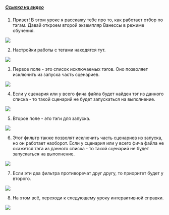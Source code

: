 ﻿##### [Ссылка на видео](https://youtu.be/Idg0ubn6MWY)

001. Привет! В этом уроке я расскажу тебе про то, как работает отбор по тэгам. Давай откроем второй экземпляр Ванессы в режиме обучения.

![](https://vanessa-files.do.bit-erp.ru/Doc/1.2.041.1/MD/Глава02/images/000_ЗакладкаСервисОсновныеТеги.png)

002. Настройки работы с тегами находятся тут.

![](https://vanessa-files.do.bit-erp.ru/Doc/1.2.041.1/MD/Глава02/images/007_ЗакладкаСервисОсновныеТеги.png)

003. Первое поле - это список исключаемых тэгов. Оно позволяет исключить из запуска часть сценариев.

![](https://vanessa-files.do.bit-erp.ru/Doc/1.2.041.1/MD/Глава02/images/013_ЗакладкаСервисОсновныеТеги.png)

004. Если у сценария или у всего фича файла будет найден тэг из данного списка - то такой сценарий не будет запускаться на выполнение.

![](https://vanessa-files.do.bit-erp.ru/Doc/1.2.041.1/MD/Глава02/images/016_ЗакладкаСервисОсновныеТеги.png)

005. Второе поле - это тэги для запуска.

![](https://vanessa-files.do.bit-erp.ru/Doc/1.2.041.1/MD/Глава02/images/020_ЗакладкаСервисОсновныеТеги.png)

006. Этот фильтр также позволят исключить часть сценариев из запуска, но он работает наоборот. Если у сценария или у всего фича файла не окажется тэга из данного списка - то такой сценарий не будет запускаться на выполнение.

![](https://vanessa-files.do.bit-erp.ru/Doc/1.2.041.1/MD/Глава02/images/023_ЗакладкаСервисОсновныеТеги.png)

007. Если эти два фильтра противоречат друг другу, то приоритет будет у второго.

![](https://vanessa-files.do.bit-erp.ru/Doc/1.2.041.1/MD/Глава02/images/028_ЗакладкаСервисОсновныеТеги.png)

008. На этом всё, переходи к следующему уроку интерактивной справки.

![](https://vanessa-files.do.bit-erp.ru/Doc/1.2.041.1/MD/Глава02/images/031_ЗакладкаСервисОсновныеТеги.png)
